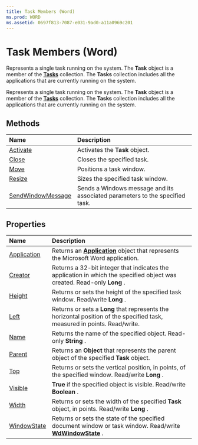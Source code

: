```yaml
---
title: Task Members (Word)
ms.prod: WORD
ms.assetid: 0697f813-7087-e031-9ad0-a11a0969c201
---
```



# Task Members (Word)
Represents a single task running on the system. The  **Task** object is a member of the **[Tasks](tasks-object-word.md)** collection. The **Tasks** collection includes all the applications that are currently running on the system.

Represents a single task running on the system. The  **Task** object is a member of the **[Tasks](tasks-object-word.md)** collection. The **Tasks** collection includes all the applications that are currently running on the system.


## Methods



|**Name**|**Description**|
|:-----|:-----|
|[Activate](task-activate-method-word.md)|Activates the  **Task** object.|
|[Close](task-close-method-word.md)|Closes the specified task.|
|[Move](task-move-method-word.md)|Positions a task window.|
|[Resize](task-resize-method-word.md)|Sizes the specified task window.|
|[SendWindowMessage](task-sendwindowmessage-method-word.md)|Sends a Windows message and its associated parameters to the specified task.|

## Properties



|**Name**|**Description**|
|:-----|:-----|
|[Application](task-application-property-word.md)|Returns an  **[Application](application-object-word.md)** object that represents the Microsoft Word application.|
|[Creator](task-creator-property-word.md)|Returns a 32-bit integer that indicates the application in which the specified object was created. Read-only  **Long** .|
|[Height](task-height-property-word.md)|Returns or sets the height of the specified task window. Read/write  **Long** .|
|[Left](task-left-property-word.md)|Returns or sets a  **Long** that represents the horizontal position of the specified task, measured in points. Read/write.|
|[Name](task-name-property-word.md)|Returns the name of the specified object. Read-only  **String** .|
|[Parent](task-parent-property-word.md)|Returns an  **Object** that represents the parent object of the specified **Task** object.|
|[Top](task-top-property-word.md)|Returns or sets the vertical position, in points, of the specified window. Read/write  **Long** .|
|[Visible](task-visible-property-word.md)| **True** if the specified object is visible. Read/write **Boolean** .|
|[Width](task-width-property-word.md)|Returns or sets the width of the specified  **Task** object, in points. Read/write **Long** .|
|[WindowState](task-windowstate-property-word.md)|Returns or sets the state of the specified document window or task window. Read/write  **[WdWindowState](wdwindowstate-enumeration-word.md)** .|

